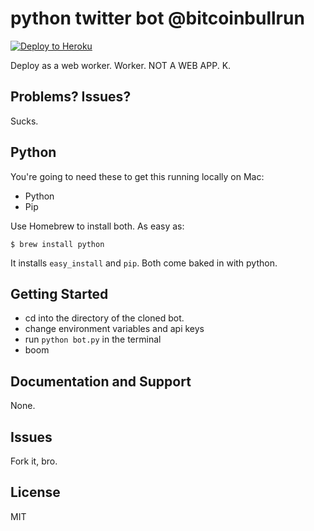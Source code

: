 python twitter bot @bitcoinbullrun
================

[![Deploy to Heroku](https://www.herokucdn.com/deploy/button.png)](https://heroku.com/deploy)

Deploy as a web worker. Worker. NOT A WEB APP. K.

Problems? Issues?
-----------

Sucks.

Python
-------------

You're going to need these to get this running locally on Mac:

- Python
- Pip 

Use Homebrew to install both. As easy as:

`$ brew install python`

It installs `easy_install` and `pip`. Both come baked in with python.

Getting Started
---------------

- cd into the directory of the cloned bot.
- change environment variables and api keys
- run `python bot.py` in the terminal
- boom

Documentation and Support
-------------------------

None.

Issues
-------------

Fork it, bro.

License
-------

MIT
